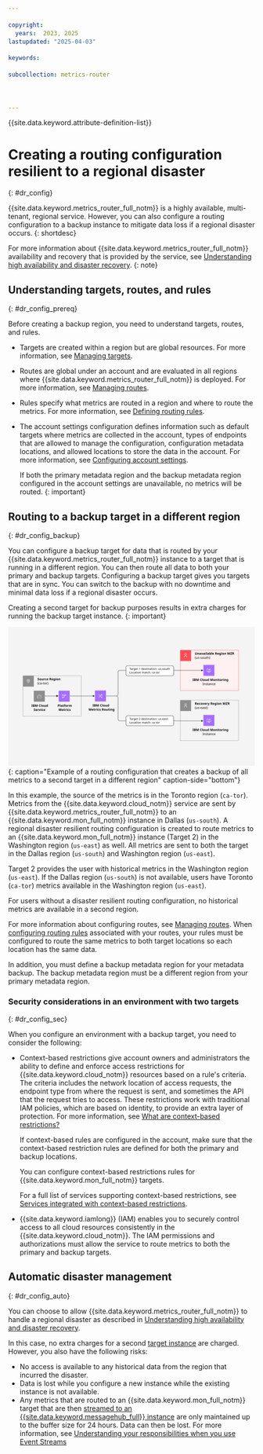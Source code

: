 ```yaml
---

copyright:
  years:  2023, 2025
lastupdated: "2025-04-03"

keywords:

subcollection: metrics-router



---
```


{{site.data.keyword.attribute-definition-list}}

# Creating a routing configuration resilient to a regional disaster
{: #dr_config}

{{site.data.keyword.metrics_router_full_notm}} is a highly available, multi-tenant, regional service. However, you can also configure a routing configuration to a backup instance to mitigate data loss if a regional disaster occurs.
{: shortdesc}

For more information about {{site.data.keyword.metrics_router_full_notm}} availability and recovery that is provided by the service, see [Understanding high availability and disaster recovery](/docs/metrics-router?topic=metrics-router-metrics-router-ha-dr).
{: note}

## Understanding targets, routes, and rules
{: #dr_config_prereq}

Before creating a backup region, you need to understand targets, routes, and rules.

- Targets are created within a region but are global resources. For more information, see [Managing targets](/docs/metrics-router?topic=metrics-router-target-manage).

- Routes are global under an account and are evaluated in all regions where {{site.data.keyword.metrics_router_full_notm}} is deployed. For more information, see [Managing routes](/docs/metrics-router?topic=metrics-router-route-manage).

- Rules specify what metrics are routed in a region and where to route the metrics. For more information, see [Defining routing rules](/docs/metrics-router?topic=metrics-router-route_rules_definitions).

- The account settings configuration defines information such as default targets where metrics are collected in the account, types of endpoints that are allowed to manage the configuration, configuration metadata locations, and allowed locations to store the data in the account. For more information, see [Configuring account settings](/docs/metrics-router?topic=metrics-router-settings).

    If both the primary metadata region and the backup metadata region configured in the account settings are unavailable, no metrics will be routed.
    {: important}


## Routing to a backup target in a different region
{: #dr_config_backup}

You can configure a backup target for data that is routed by your {{site.data.keyword.metrics_router_full_notm}} instance to a target that is running in a different region. You can then route all data to both your primary and backup targets. Configuring a backup target gives you targets that are in sync. You can switch to the backup with no downtime and minimal data loss if a regional disaster occurs.

Creating a second target for backup purposes results in extra charges for running the backup target instance.
{: important}

![Example of a routing configuration that creates a backup of all metrics to a second target in a different region.](../images/Metrics-Router-05-Recovery.svg "Example of a routing configuration that creates a backup of all metrics to a second target in a different region"){: caption="Example of a routing configuration that creates a backup of all metrics to a second target in a different region" caption-side="bottom"}

In this example, the source of the metrics is in the Toronto region (`ca-tor`). Metrics from the {{site.data.keyword.cloud_notm}} service are sent by {{site.data.keyword.metrics_router_full_notm}} to an {{site.data.keyword.mon_full_notm}} instance in Dallas (`us-south`). A regional disaster resilient routing configuration is created to route metrics to an {{site.data.keyword.mon_full_notm}} instance (Target 2) in the Washington region (`us-east`) as well. All metrics are sent to both the target in the Dallas region (`us-south`) and Washington region (`us-east`).

Target 2 provides the user with historical metrics in the Washington region (`us-east`). If the Dallas region (`us-south`) is not available, users have Toronto (`ca-tor`) metrics available in the Washington region (`us-east`).

For users without a disaster resilient routing configuration, no historical metrics are available in a second region.

For more information about configuring routes, see [Managing routes](/docs/metrics-router?topic=metrics-router-route-manage). When [configuring routing rules](/docs/metrics-router?topic=metrics-router-route_rules_definitions) associated with your routes, your rules must be configured to route the same metrics to both target locations so each location has the same data.

In addition, you must define a backup metadata region for your metadata backup. The backup metadata region must be a different region from your primary metadata region.

### Security considerations in an environment with two targets
{: #dr_config_sec}

When you configure an environment with a backup target, you need to consider the following:

* Context-based restrictions give account owners and administrators the ability to define and enforce access restrictions for {{site.data.keyword.cloud_notm}} resources based on a rule's criteria. The criteria includes the network location of access requests, the endpoint type from where the request is sent, and sometimes the API that the request tries to access. These restrictions work with traditional IAM policies, which are based on identity, to provide an extra layer of protection. For more information, see [What are context-based restrictions?](/docs/account?topic=account-context-restrictions-whatis)

   If context-based rules are configured in the account, make sure that the context-based restriction rules are defined for both the primary and backup locations.

   You can configure context-based restrictions rules for {{site.data.keyword.mon_full_notm}} targets.

   For a full list of services supporting context-based restrictions, see [Services integrated with context-based restrictions](/docs/account?topic=account-context-restrictions-whatis#cbr-adopters).

* {{site.data.keyword.iamlong}} (IAM) enables you to securely control access to all cloud resources consistently in the {{site.data.keyword.cloud_notm}}. The IAM permissions and authorizations must allow the service to route metrics to both the primary and backup targets.

## Automatic disaster management
{: #dr_config_auto}

You can choose to allow {{site.data.keyword.metrics_router_full_notm}} to handle a regional disaster as described in [Understanding high availability and disaster recovery](/docs/metrics-router?topic=metrics-router-metrics-router-ha-dr).

In this case, no extra charges for a second [target instance](#dr_config_backup) are charged. However, you also have the following risks:

* No access is available to any historical data from the region that incurred the disaster.
* Data is lost while you configure a new instance while the existing instance is not available.
* Any metrics that are routed to an {{site.data.keyword.mon_full_notm}} target that are then [streamed to an {{site.data.keyword.messagehub_full}} instance](/docs/monitoring?topic=monitoring-data_streaming) are only maintained up to the buffer size for 24 hours. Data can then be lost. For more information, see [Understanding your responsibilities when you use Event Streams](/docs/EventStreams?topic=EventStreams-event_streams_responsibilities)
